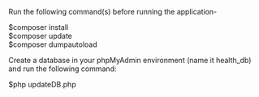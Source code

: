 
Run the following command(s) before running the application-

$composer install \
$composer update \
$composer dumpautoload



Create a database in your phpMyAdmin environment (name it health_db) and run the following command:

$php updateDB.php


